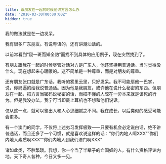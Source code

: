 ```yaml
---
title: 跟朋友在一起的时候他讲方言怎么办
date: "2010-03-30T00:00:00Z"
hidden: true
---
```

我的做法就是在一边发呆。

我有很多广东朋友。有说粤语的，还有讲潮汕话的。

以前常看到“窥一斑而知全豹”而找不到具体的应用例子，现在突然找到了。

有朋友跟我在一起的时候尽管对话对方是广东人，他还坚持用普通话。当时觉得没什么，现在想起来心暖暖的。这不简单是一种尊重，而是对朋友的尊重。

还有朋友张口就是广东话，我听的雾里云里，只好发呆。我不可能扇他一巴掌，说，你妈逼的给我说普通话。因为他是我朋友，或许他在说什么秘密的东西。但朋友在一起，把方言当密码说秘密的话，而把不懂的人晾在一旁本来就是该死的行为。但是我没办法。我宁可当即戴上耳机也不想和他们说话。

仅从这一点，就可以鉴出人和人心思细腻之不同。我在成长，以后类似的感受可能会更多。

有一个澳门的同学，不仅将上述劣习发挥极致——只要有机会必定说白话，绝不讲普通话，而且还多了一个习惯，就是喜欢说这样的话：”你们内地人啊XXX“”你们内地人素质啊XXX“”你们内地人到我们澳门啊XXX“

诸如此类，不胜繁琐。我想，你一个当了半辈子的亡国奴的人，有什么资格评论内地。天下奇人各种，今日又多一见。